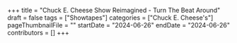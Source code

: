 +++
title = "Chuck E. Cheese Show Reimagined - Turn The Beat Around"
draft = false
tags = ["Showtapes"]
categories = ["Chuck E. Cheese's"]
pageThumbnailFile = ""
startDate = "2024-06-26"
endDate = "2024-06-26"
contributors = []
+++
